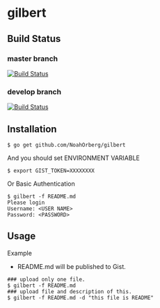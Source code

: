 # gilbert
## Build Status
### master branch
[![Build Status](https://travis-ci.org/NoahOrberg/gilbert.svg?branch=master)](https://travis-ci.org/NoahOrberg/gilbert)
### develop branch
[![Build Status](https://travis-ci.org/NoahOrberg/gilbert.svg?branch=develop)](https://travis-ci.org/NoahOrberg/gilbert)

## Installation
```
$ go get github.com/NoahOrberg/gilbert
```
And you should set ENVIRONMENT VARIABLE
```
$ export GIST_TOKEN=XXXXXXXX
```
Or Basic Authentication
```
$ gilbert -f README.md
Please login
Username: <USER NAME>
Password: <PASSWORD>
```

## Usage
Example
- README.md will be published to Gist.
```
### upload only one file.
$ gilbert -f README.md
### upload file and description of this.
$ gilbert -f README.md -d "this file is README"
```

